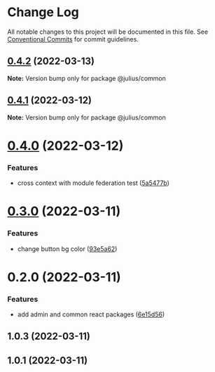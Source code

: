 # Change Log

All notable changes to this project will be documented in this file.
See [Conventional Commits](https://conventionalcommits.org) for commit guidelines.

## [0.4.2](https://github.com/jeffersonRibeiro/lerna-monorepo-module-federation/compare/@julius/common@0.4.1...@julius/common@0.4.2) (2022-03-13)

**Note:** Version bump only for package @julius/common





## [0.4.1](https://github.com/jeffersonRibeiro/lerna-monorepo-module-federation/compare/@julius/common@0.4.0...@julius/common@0.4.1) (2022-03-12)

**Note:** Version bump only for package @julius/common





# [0.4.0](https://github.com/jeffersonRibeiro/lerna-monorepo-module-federation/compare/@julius/common@0.3.0...@julius/common@0.4.0) (2022-03-12)


### Features

* cross context with module federation test ([5a5477b](https://github.com/jeffersonRibeiro/lerna-monorepo-module-federation/commit/5a5477b8583d0e07ef45e79df80765040b83970a))





# [0.3.0](https://github.com/jeffersonRibeiro/lerna-monorepo/compare/@julius/common@0.2.0...@julius/common@0.3.0) (2022-03-11)


### Features

* change button bg color ([93e5a62](https://github.com/jeffersonRibeiro/lerna-monorepo/commit/93e5a62da0f82ae3cc0a7623aa67b609b2de34e6))





# 0.2.0 (2022-03-11)


### Features

* add admin and common react packages ([6e15d56](https://github.com/jeffersonRibeiro/lerna-monorepo/commit/6e15d5654e3cd5e87be9ad525cc4173538346126))



## 1.0.3 (2022-03-11)



## 1.0.1 (2022-03-11)
